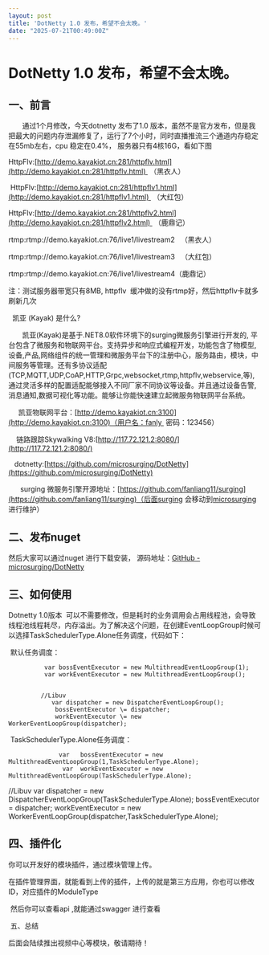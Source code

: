 ```yaml
---
layout: post
title: 'DotNetty 1.0 发布，希望不会太晚。'
date: "2025-07-21T00:49:00Z"
---
```

DotNetty 1.0 发布，希望不会太晚。
=======================

一、前言
----

       通过1个月修改，今天dotnetty 发布了1.0 版本，虽然不是官方发布，但是我把最大的问题内存泄漏修复了，运行了7个小时，同时直播推流三个通道内存稳定在55mb左右，cpu 稳定在0.4%， 服务器只有4核16G，看如下图

HttpFlv:[http://demo.kayakiot.cn:281/httpflv.html](http://demo.kayakiot.cn:281/httpflv.html)  （黑衣人）

 HttpFlv:[http://demo.kayakiot.cn:281/httpflv1.html](http://demo.kayakiot.cn:281/httpflv1.html)  （大红包）

HttpFlv:[http://demo.kayakiot.cn:281/httpflv2.html](http://demo.kayakiot.cn:281/httpflv2.html)  （鹿鼎记）

rtmp:rtmp://demo.kayakiot.cn:76/live1/livestream2   （黑衣人）

rtmp:rtmp://demo.kayakiot.cn:76/live1/livestream3   （大红包）

rtmp:rtmp://demo.kayakiot.cn:76/live1/livestream4（鹿鼎记）

注：测试服务器带宽只有8MB, httpflv  缓冲做的没有rtmp好，然后httpflv卡就多刷新几次

  凯亚 (Kayak) 是什么?

       凯亚(Kayak)是基于.NET8.0软件环境下的surging微服务引擎进行开发的, 平台包含了微服务和物联网平台。支持异步和响应式编程开发，功能包含了物模型,设备,产品,网络组件的统一管理和微服务平台下的注册中心，服务路由，模块，中间服务等管理。还有多协议适配(TCP,MQTT,UDP,CoAP,HTTP,Grpc,websocket,rtmp,httpflv,webservice,等),通过灵活多样的配置适配能够接入不同厂家不同协议等设备。并且通过设备告警,消息通知,数据可视化等功能。能够让你能快速建立起微服务物联网平台系统。

     凯亚物联网平台：[http://demo.kayakiot.cn:3100](http://demo.kayakiot.cn:3100)（用户名：fanly  密码：123456）

    链路跟踪Skywalking V8:[http://117.72.121.2:8080/](http://117.72.121.2:8080/)

   dotnetty:[https://github.com/microsurging/DotNetty](https://github.com/microsurging/DotNetty)

      surging 微服务引擎开源地址：[https://github.com/fanliang11/surging](https://github.com/fanliang11/surging)（后面surging 会移动到[microsurging](https://github.com/microsurging/)进行维护）

二、发布nuget
---------

然后大家可以通过nuget 进行下载安装， 源码地址：[GitHub - microsurging/DotNetty](https://github.com/microsurging/DotNetty/)

三、如何使用
------

Dotnetty 1.0版本  可以不需要修改，但是耗时的业务调用会占用线程池，会导致线程池线程耗尽，内存溢出。为了解决这个问题，在创建EventLoopGroup时候可以选择TaskSchedulerType.Alone任务调度，代码如下：

 默认任务调度：

              var bossEventExecutor = new MultithreadEventLoopGroup(1);
              var workEventExecutor = new MultithreadEventLoopGroup();

     
             //Libuv
                var dispatcher = new DispatcherEventLoopGroup();
                 bossEventExecutor \= dispatcher;
                 workEventExecutor \= new WorkerEventLoopGroup(dispatcher);

 TaskSchedulerType.Alone任务调度：

                  var   bossEventExecutor = new MultithreadEventLoopGroup(1,TaskSchedulerType.Alone);
                   var  workEventExecutor = new MultithreadEventLoopGroup(TaskSchedulerType.Alone);

//Libuv
                var dispatcher = new DispatcherEventLoopGroup(TaskSchedulerType.Alone);
                 bossEventExecutor \= dispatcher;
                 workEventExecutor \= new WorkerEventLoopGroup(dispatcher,TaskSchedulerType.Alone);

四、插件化
-----

你可以开发好的模块插件，通过模块管理上传。

在插件管理界面，就能看到上传的插件，上传的就是第三方应用，你也可以修改ID，对应插件的ModuleType

 然后你可以查看api ,就能通过swagger 进行查看

 五、总结

后面会陆续推出视频中心等模块，敬请期待！